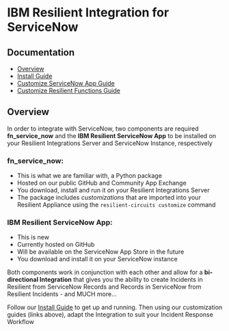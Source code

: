 # IBM Resilient Integration for ServiceNow

## Documentation
  - [Overview](#overview)
  - [Install Guide](./docs/install_guide)
  - [Customize ServiceNow App Guide](./docs/customize_snow_guide)
  - [Customize Resilient Functions Guide](./docs/customize_resilient_guide)

## Overview
In order to integrate with ServiceNow, two components are required **fn_service_now** and the **IBM Resilient ServiceNow App** to be installed on your Resilient Integrations Server and ServiceNow Instance, respectively

### fn_service_now:
* This is what we are familiar with, a Python package
* Hosted on our public GitHub and Community App Exchange
* You download, install and run it on your Resilient Integrations Server
* The package includes *customizations* that are imported into your Resilient Appliance using the `resilient-circuits customize` command

### IBM Resilient ServiceNow App:
* This is new
* Currently hosted on GitHub
* Will be available on the ServiceNow App Store in the future
* You download and install it on your ServiceNow instance

Both components work in conjunction with each other and allow for a **bi-directional Integration** that gives you the ability to create Incidents in Resilient from ServiceNow Records and Records in ServiceNow from Resilient Incidents - and MUCH more...

Follow our [Install Guide](./docs/install_guide) to get up and running. Then using our customization guides (links above), adapt the Integration to suit your Incident Response Workflow

